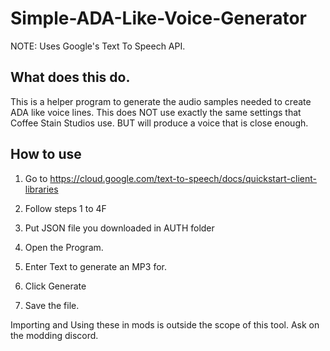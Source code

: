 # Simple-ADA-Like-Voice-Generator

NOTE: Uses Google's Text To Speech API.

## What does this do.

This is a helper program to generate the audio samples needed to create ADA like voice lines.
This does NOT use exactly the same settings that Coffee Stain Studios use.
BUT will produce a voice that is close enough.


## How to use

1. Go to https://cloud.google.com/text-to-speech/docs/quickstart-client-libraries
2. Follow steps 1 to 4F
3. Put JSON file you downloaded in AUTH folder

4. Open the Program.
5. Enter Text to generate an MP3 for.
6. Click Generate
7. Save the file.


Importing and Using these in mods is outside the scope of this tool.
Ask on the modding discord.